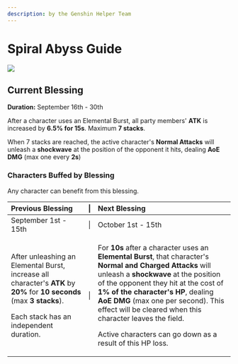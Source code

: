 ```yaml
---
description: by the Genshin Helper Team
---
```


# Spiral Abyss Guide

![](.gitbook/assets/spiral_abyss_banner_no_text.jpg)

## Current Blessing

**Duration:** September 16th - 30th

After a character uses an Elemental Burst, all party members' **ATK** is increased by **6.5% for 15s**. Maximum **7 stacks**.

When 7 stacks are reached, the active character's **Normal Attacks** will unleash a **shockwave** at the position of the opponent it hits, dealing **AoE DMG** \(max one every **2s**\)

### Characters Buffed by Blessing

Any character can benefit from this blessing.

<table>
  <thead>
    <tr>
      <th style="text-align:left">Previous Blessing</th>
      <th style="text-align:center">|</th>
      <th style="text-align:left">Next Blessing</th>
    </tr>
  </thead>
  <tbody>
    <tr>
      <td style="text-align:left">September 1st - 15th</td>
      <td style="text-align:center">|</td>
      <td style="text-align:left">October 1st - 15th</td>
    </tr>
    <tr>
      <td style="text-align:left">
        <p>After unleashing an Elemental Burst, increase all character&apos;s <b>ATK</b> by <b>20%</b> for <b>10 seconds</b> (max <b>3 stacks</b>).</p>
        <p>Each stack has an independent duration.</p>
      </td>
      <td style="text-align:center">|</td>
      <td style="text-align:left">
        <p>For <b>10s</b> after a character uses an <b>Elemental Burst</b>, that character&apos;s <b>Normal and Charged Attacks</b> will
          unleash a <b>shockwave </b>at the position of the opponent they hit at the
          cost of <b>1% of the character&apos;s HP</b>, dealing <b>AoE DMG </b>(max
          one per second). This effect will be cleared when this character leaves
          the field.</p>
        <p>Active characters can go down as a result of this HP loss.</p>
      </td>
    </tr>
  </tbody>
</table>



